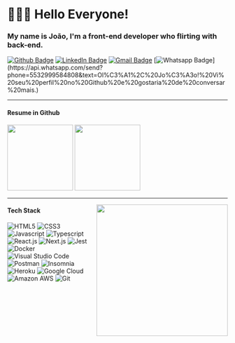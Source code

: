 # 👨🏽‍💻 Hello Everyone! 
### My name is João, I'm a front-end developer who flirting with back-end.

[![Github Badge](https://img.shields.io/badge/-lejoaoconte-inactive?style=for-the-badge&logo=Github&logoColor=white&link=https://github.com/lejoaoconte/)](https://github.com/lejoaoconte/)
[![LinkedIn Badge](https://img.shields.io/badge/-lejoaoconte-blue?style=for-the-badge&logo=Linkedin&logoColor=white&link=https://www.linkedin.com/in/lejoaoconte/)](https://www.linkedin.com/in/lejoaoconte/)
[![Gmail Badge](https://img.shields.io/badge/-lejoaoconte@gmail.com-c14438?style=for-the-badge&logo=Gmail&logoColor=white&link=mailto:lejoaoconte@gmail.com)](mailto:lejoaoconte@gmail.com)
[![Whatsapp Badge](https://img.shields.io/badge/-Whatsapp-2bb301?style=for-the-badge&logo=whatsapp&logoColor=white&link=https://api.whatsapp.com/send?phone=5532999584808&text=Ol%C3%A1%2C%20Jo%C3%A3o!%20Vi%20seu%20perfil%20no%20Github%20e%20gostaria%20de%20conversar%20mais.)](https://api.whatsapp.com/send?phone=5532999584808&text=Ol%C3%A1%2C%20Jo%C3%A3o!%20Vi%20seu%20perfil%20no%20Github%20e%20gostaria%20de%20conversar%20mais.)

<!--<div style="display: inline_block">
  Some stuff about me:

  * 💜 In eternal love with DEV.
  * ⏲️ Sharing my time with my favorites technologies.
  * ⚡ In constant learning.
  * 🌍 Languages lover.
</div>-->

---

  <!-- 
<p align=center>
<img src="https://raw.githubusercontent.com/lejoaoconte/lejoaoconte/master/imgs/hello.gif" width="250px" />
</p>-->

#### Resume in Github
<div>
  <img height="150rem" src="https://github-readme-stats.vercel.app/api?username=lejoaoconte&show_icons=true&layout=compact&theme=dark">
  <img height="150rem" src="https://github-readme-stats.vercel.app/api/top-langs/?username=lejoaoconte&layout=compact&langs_count=7&theme=dark">
</div>

---

<img align='right' width="300px" src="https://octocat-generator-assets.githubusercontent.com/my-octocat-1627633929543.png">

#### Tech Stack
![HTML5](https://img.shields.io/badge/-HTML5-e44d26?style=for-the-badge&logo=html5&logoColor=ffffff)
![CSS3](https://img.shields.io/badge/-CSS3-0074be?style=for-the-badge&logo=css3&logoColor=ffffff)
![Javascript](https://img.shields.io/badge/-Javascrpit-f7df1e?style=for-the-badge&logo=javascript&logoColor=000000)
![Typescript](https://img.shields.io/badge/-Typescript-3178c6?style=for-the-badge&logo=typescript&logoColor=ffffff)
![React.js](https://img.shields.io/badge/-React-333333?style=for-the-badge&logo=react)
![Next.js](https://img.shields.io/badge/-Next-333333?style=for-the-badge&logo=next.js)
![Jest](https://img.shields.io/badge/-Jest-00a400?style=for-the-badge&logo=jest&logoColor=ffffff)
![Docker](http://img.shields.io/badge/-Docker-blue?style=for-the-badge&logo=docker&logoColor=ffffff)
![Visual Studio Code](https://img.shields.io/badge/-Visual%20Code-333333?style=for-the-badge&logo=visual-studio-code&logoColor=007ACC)
![Postman](https://img.shields.io/badge/Postman-FF6C37?style=for-the-badge&logo=Postman&logoColor=white)
![Insomnia](https://img.shields.io/badge/Insomnia-4000bf?style=for-the-badge&logo=Insomnia&logoColor=white)
![Heroku](http://img.shields.io/badge/-Heroku-purple?style=for-the-badge&logo=heroku&logoColor=ffffff)
![Google Cloud](http://img.shields.io/badge/-Google%20Cloud-blue?style=for-the-badge&logo=google-cloud&logoColor=ffffff)
![Amazon AWS](http://img.shields.io/badge/-AWS-orange?style=for-the-badge&logo=amazon-aws&logoColor=ffffff)
![Git](https://img.shields.io/badge/-Git-%23F05032?style=for-the-badge&logo=git&logoColor=%23ffffff)


<!-- ## Below are my projects, it was good to see you. -->
